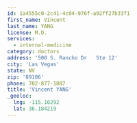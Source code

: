 ```yaml
---
id: 1a4555c0-2c41-4c04-976f-a92ff27b33f1
first_name: Vincent
last_name: YANG
license: M.D.
services:
  - internal-medicine
category: doctors
address: '500 S. Rancho Dr   Ste 12'
city: 'Las Vegas'
state: NV
zip: '89106'
phone: 702-877-1887
title: 'Vincent YANG'
_geoloc:
  lng: -115.16292
  lat: 36.184219
---
```

